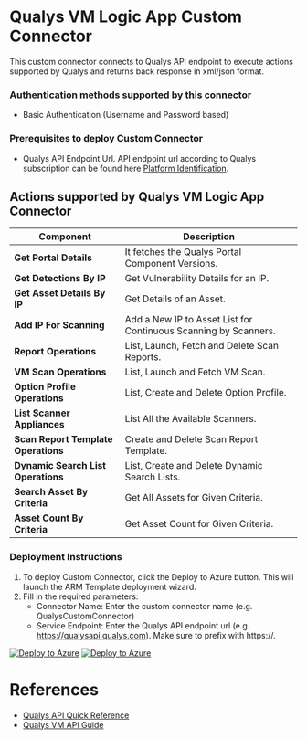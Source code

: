 # Qualys VM Logic App Custom Connector

This custom connector connects to Qualys API endpoint to execute actions supported by Qualys and returns back response in xml/json format.

### Authentication methods supported by this connector

* Basic Authentication (Username and Password based)

### Prerequisites to deploy Custom Connector 
- Qualys API Endpoint Url. API endpoint url according to Qualys subscription can be found here [Platform Identification](https://www.qualys.com/platform-identification/).


## Actions supported by Qualys VM Logic App Connector
| **Component** | **Description** |
| --------- | -------------- |
| **Get Portal Details** | It fetches the Qualys Portal Component Versions. |
| **Get Detections By IP** | Get Vulnerability Details for an IP. |
| **Get Asset Details By IP** | Get Details of an Asset. |
| **Add IP For Scanning** | Add a New IP to Asset List for Continuous Scanning by Scanners. |
| **Report Operations** | List, Launch, Fetch and Delete Scan Reports. |
| **VM Scan Operations** | List, Launch and Fetch VM Scan. |
| **Option Profile Operations** | List, Create and Delete Option Profile. |
| **List Scanner Appliances** | List All the Available Scanners. |
| **Scan Report Template Operations** | Create and Delete Scan Report Template. |
| **Dynamic Search List Operations** | List, Create and Delete Dynamic Search Lists. |
| **Search Asset By Criteria** | Get All Assets for Given Criteria. |
| **Asset Count By Criteria** | Get Asset Count for Given Criteria. |


### Deployment Instructions

1. To deploy Custom Connector, click the Deploy to Azure button. This will launch the ARM Template deployment wizard.
2. Fill in the required parameters:
    - Connector Name: Enter the custom connector name (e.g. QualysCustomConnector)
    - Service Endpoint: Enter the Qualys API endpoint url (e.g. https://qualysapi.qualys.com). Make sure to prefix with https://.  

[![Deploy to Azure](https://aka.ms/deploytoazurebutton)](https://portal.azure.com/#create/Microsoft.Template/uri/https%3A%2F%2Fraw.githubusercontent.com%2FAzure%2FAzure-Sentinel%2Forigin%2Fusers%2Frahul%2Fqualys-playbooks%2FSolutions%2FQualysVM%2FPlaybooks%2FQualysCustomConnector%2Fazuredeploy.json) [![Deploy to Azure](https://aka.ms/deploytoazuregovbutton)](https://portal.azure.us/#create/Microsoft.Template/uri/https%3A%2F%2Fraw.githubusercontent.com%2FAzure%2FAzure-Sentinel%2Forigin%2Fusers%2Frahul%2Fqualys-playbooks%2FSolutions%2FQualysVM%2FPlaybooks%2FQualysCustomConnector%2Fazuredeploy.json) 

#  References
 - [Qualys API Quick Reference](https://www.qualys.com/docs/qualys-api-quick-reference.pdf)
 - [Qualys VM API Guide](https://www.qualys.com/docs/qualys-api-vmpc-user-guide.pdf)
